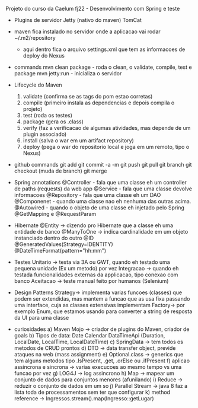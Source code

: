 Projeto do curso da Caelum fj22 - Desenvolvimento com Spring e teste

- Plugins de servidor
	Jetty (nativo do maven)
	TomCat

- maven fica instalado no servidor onde a aplicacao vai rodar
	~/.m2/repository
	- aqui dentro fica o arquivo settings.xml que tem as informacoes de deploy do Nexus
	
- commands
	mvn clean package
		- roda o clean, o validate, compile, test e package
	mvn jetty:run
		- inicializa o servidor
		

- Lifecycle do Maven
	1) validate (confirma se as tags do pom estao corretas)
	2) compile (primeiro instala as dependencias e depois compila o projeto) 
	3) test (roda os testes)
	4) package (gera os .class)
	5) verify (faz a verificacao de algumas atividades, mas depende de um plugin associado)
	6) install (salva o war em um artifact repository)
	7) deploy (pega o war do repositorio local e joga em um remoto, tipo o Nexus)
	
- github commands
	git add <file>
	git commit -a -m
	git push
	git pull
	git branch <nome branch>
	git checkout <branch name> (muda de branch)
	git merge <branch a> <branch b>

- Spring annotations
	@Controller - fala que uma classe eh um controller de paths (requests) da web app
	@Service - fala que uma classe devolve informacoes 
	@Repository - fala que uma classe eh um DAO
	@Componenet - quando uma classe nao eh nenhuma das outras acima.
	@Autowired - quando o objeto de uma classe eh injetado pelo Spring
	@GetMapping e @RequestParam

- Hibernate
	@Entity -> dizendo pro Hibernate que a classe eh uma entidade de banco
	@ManyToOne -> indica cardinalidade em um objeto instanciado dentro do outro
	@ID @GeneratedValues(Strategy=IDENTITY)
	@DateTimeFormat(pattern="hh:mm")
	
- Testes
	Unitario -> testa via 3A ou GWT, quando eh testado uma pequena unidade (Ex um metodo) por vez
	Integracao -> quando eh testada funcionalidades externas da applicacao, tipo conexao com banco
	Aceitacao -> teste manual feito por humanos (Selenium)
		
- Design Patterns
	Strategy-> implementa varias funcoes (classes) que podem ser extendidas, mas mantem a funcao que as usa fixa passando uma interface, cuja as classes extensivas implementam
	Factory-> por exemplo Enum, que estamos usando para converter a string de resposta da UI para uma classe
	
- curiosidades
	a) Maven Mojo -> criador de plugins do Maven, criador de goals
	b) Tipos de data:
		Date
		Calendar
		DataTimeApi (Duration, LocalDate, LocalTime, LocalDateTime)
	c) SpringData -> tem todos os metodos de CRUD prontos
	d) DTO -> data transfer object, previde ataques na web (mass assignment)
	e) Optional.class -> generics que tem alguns metodos tipo .IsPresent, .get, .orElse ou .ifPresent
	f) aplicao assincrona e sincrona -> varias execucoes ao mesmo tempo vs uma funcao por vez
	g) LOG4J -> log assincrono
	h) Map -> mapear um conjunto de dados para conjuntos menores (afunilando)
	i) Reduce -> reduzir o conjunto de dados em um so
	j) Parallel Stream -> java 8 faz a lista toda de processamentos sem ter que configurar
	k) method reference -> Ingressos.stream().map(Ingresso::getLugar)